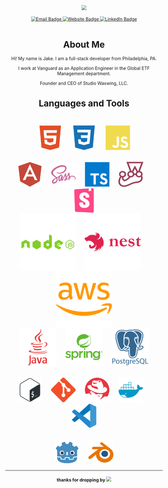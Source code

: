 <div id="header" align="center">
  <img
    src="https://media2.giphy.com/media/zKAUwFIbFiKAyCrKjZ/giphy.gif?cid=ecf05e47m3z2mona4daw4xq6dvv8hveeviy3xj6q6d7bk2p4&rid=giphy.gif&ct=s"
    width="200"
  />
</div>

<br />

<div id="badges" align="center">
  <a href="mailto:contact@jacobranson.com">
    <img src="https://img.shields.io/badge/Email-blueviolet?style=for-the-badge&logo=protonmail&logoColor=white" alt="Email Badge"/>
  </a>
  
  <a href="https://www.jacobranson.com">
    <img src="https://img.shields.io/badge/Website-white?style=for-the-badge&logo=deno&logoColor=black" alt="Website Badge"/>
  </a>

  <a href="https://www.linkedin.com/in/jacobrileighranson/">
    <img src="https://img.shields.io/badge/LinkedIn-blue?style=for-the-badge&logo=linkedin&logoColor=white" alt="LinkedIn Badge"/>
  </a>
</div>

<div id="views" align="center">
  <img src="https://komarev.com/ghpvc/?username=jacobranson&style=flat-square&color=9a8fe9" alt=""/>
</div>

<h1 align="center">About Me</h1>

<div align="center">
  <p>Hi! My name is Jake. I am a full-stack developer from Philadelphia, PA.</p>
  <p>I work at Vanguard as an Application Engineer in the Global ETF Management department.</p>
  <p>Founder and CEO of Studio Waxwing, LLC.</p>
</div>

<h1 align="center">Languages and Tools</h1>

<br />
<br />

<div align="center">
  <img
     src="https://github.com/devicons/devicon/blob/master/icons/html5/html5-plain.svg"
     title="HTML5"
     alt="HTML"
     width="80"
     height="80"
  />
  &nbsp;
  &nbsp;
  &nbsp;
  <img
     src="https://github.com/devicons/devicon/blob/master/icons/css3/css3-plain.svg"
     title="CSS3"
     alt="CSS"
     width="80"
     height="80"
  />
  &nbsp;
  &nbsp;
  &nbsp;
  <img
     src="https://github.com/devicons/devicon/blob/master/icons/javascript/javascript-plain.svg"
     title="JavaScript"
     alt="JavaScript"
     width="80"
     height="80"
  />
</div>

<br />
<br />

<div align="center">
  <img
     src="https://github.com/devicons/devicon/blob/master/icons/angularjs/angularjs-plain.svg"
     title="Angular 2+"
     alt="Angular 2+"
     width="80"
     height="80"
  />
  &nbsp;
  &nbsp;
  &nbsp;
  <img
     src="https://github.com/devicons/devicon/blob/master/icons/sass/sass-original.svg"
     title="SASS"
     alt="SASS"
     width="80"
     height="80"
  />
  &nbsp;
  &nbsp;
  &nbsp;
  <img
     src="https://github.com/devicons/devicon/blob/master/icons/typescript/typescript-plain.svg"
     title="TypeScript"
     alt="TypeScript"
     width="80"
     height="80"
  />
  &nbsp;
  &nbsp;
  &nbsp;
  <img
     src="https://github.com/devicons/devicon/blob/master/icons/jest/jest-plain.svg"
     title="Jest"
     alt="Jest"
     width="80"
     height="80"
  />
  &nbsp;
  &nbsp;
  &nbsp;
  <img
     src="https://github.com/devicons/devicon/blob/master/icons/storybook/storybook-original.svg"
     title="Storybook"
     alt="Storybook"
     width="80"
     height="80"
  />
</div>

<div align="center">
  <img
     src="https://github.com/devicons/devicon/blob/master/icons/nodejs/nodejs-plain-wordmark.svg"
     title="Node.JS"
     alt="Node.JS"
     width="180"
     height="180"
  />
  &nbsp;
  &nbsp;
  &nbsp;
  <img
     src="https://github.com/devicons/devicon/blob/master/icons/nestjs/nestjs-plain-wordmark.svg"
     title="NestJS"
     alt="NestJS"
     width="180"
     height="180"
  />
  &nbsp;
  &nbsp;
  &nbsp;
  <img
     src="https://github.com/devicons/devicon/blob/master/icons/amazonwebservices/amazonwebservices-plain-wordmark.svg"
     title="AWS"
     alt="AWS"
     width="180"
     height="180"
  />
</div>

<div align="center">
  <img
     src="https://github.com/devicons/devicon/blob/master/icons/java/java-plain-wordmark.svg"
     title="Java"
     alt="Java"
     width="120"
     height="120"
  />
  &nbsp;
  &nbsp;
  &nbsp;
  <img
     src="https://github.com/devicons/devicon/blob/master/icons/spring/spring-original-wordmark.svg"
     title="Spring Framework"
     alt="Spring Framework"
     width="120"
     height="120"
  />
  &nbsp;
  &nbsp;
  &nbsp;
  <img
     src="https://github.com/devicons/devicon/blob/master/icons/postgresql/postgresql-plain-wordmark.svg"
     title="PostgreSQL"
     alt="PostgreSQL"
     width="120"
     height="120"
  />
</div>

<br />
<br />

<div align="center">
  <img
     src="https://github.com/devicons/devicon/blob/master/icons/bash/bash-original.svg"
     title="Bash Scripting"
     alt="Bash Scripting"
     width="80"
     height="80"
  />
  &nbsp;
  &nbsp;
  &nbsp;
  <img
     src="https://github.com/devicons/devicon/blob/master/icons/git/git-original.svg"
     title="Git"
     alt="Git"
     width="80"
     height="80"
  />
  &nbsp;
  &nbsp;
  &nbsp;
  <img
     src="https://github.com/devicons/devicon/blob/master/icons/redhat/redhat-plain.svg"
     title="RHEL"
     alt="RHEL"
     width="80"
     height="80"
  />
  &nbsp;
  &nbsp;
  &nbsp;
  <img
     src="https://github.com/devicons/devicon/blob/master/icons/docker/docker-plain.svg"
     title="Docker"
     alt="Docker"
     width="80"
     height="80"
  />
  &nbsp;
  &nbsp;
  &nbsp;
  <img
     src="https://github.com/devicons/devicon/blob/master/icons/vscode/vscode-original.svg"
     title="VSCode"
     alt="VSCode"
     width="80"
     height="80"
  />
</div>

<br />
<br />

<div align="center">
  <img
     src="https://github.com/devicons/devicon/blob/master/icons/godot/godot-original.svg"
     title="Godot Engine"
     alt="Godot Engine"
     width="80"
     height="80"
  />
  &nbsp;
  &nbsp;
  &nbsp;
  <img
     src="https://github.com/devicons/devicon/blob/master/icons/blender/blender-original.svg"
     title="Blender"
     alt="Blender"
     width="80"
     height="80"
  />
</div>

---

<div align="center">
  <h4>
    thanks for dropping by
    <img src="https://media.giphy.com/media/hvRJCLFzcasrR4ia7z/giphy.gif" height="24"/>
  </h4>
</div>
